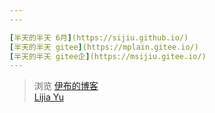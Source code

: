 ```yaml
---
---

[半天的半天 6月](https://sijiu.github.io/) 
[半天的半天 gitee](https://mplain.gitee.io/) 
[半天的半天 gitee企](https://msijiu.gitee.io/) 
---
```

> 浏览
[伊布的博客](http://pizn.github.io/)  
[Lijia Yu](https://yulijia.net/)